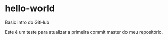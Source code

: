 # hello-world
Basic intro do GitHub

Este é um teste para atualizar a primeira commit master do meu repositório.
